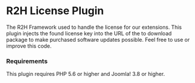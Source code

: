 # R2H License Plugin
The R2H Framework used to handle the license for our extensions. This plugin injects the found license key into the URL of the to download
package to make purchased software updates possible. Feel free to use or improve this code.

### Requirements
This plugin requires PHP 5.6 or higher and Joomla! 3.8 or higher.
